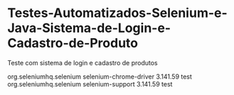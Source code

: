 # Testes-Automatizados-Selenium-e-Java-Sistema-de-Login-e-Cadastro-de-Produto
Teste com sistema de login e cadastro de produtos

<!-- Dependência para fazer o Senium funcionar no Chrome -->
<dependency>
<groupId>org.seleniumhq.selenium</groupId>
<artifactId>selenium-chrome-driver</artifactId>
<version>3.141.59</version>
<scope>test</scope>
</dependency>
<!-- Dependência de ferramentas de suporte para selenium -->
<dependency>
<groupId>org.seleniumhq.selenium</groupId>
<artifactId>selenium-support</artifactId>
<version>3.141.59</version>
<scope>test</scope>
</dependency>
